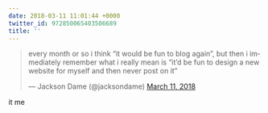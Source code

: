```yaml
---
date: 2018-03-11 11:01:44 +0000
twitter_id: 972850065403506689
title: ''
---
```


<blockquote class="twitter-tweet"><p lang="en" dir="ltr">every month or so i think “it would be fun to blog again”, but then i immediately remember what i really mean is “it’d be fun to design a new website for myself and then never post on it”</p>&mdash; Jackson Dame (@jacksondame) <a href="https://twitter.com/jacksondame/status/972841027001376769?ref_src=twsrc%5Etfw">March 11, 2018</a></blockquote>
<script async src="https://platform.twitter.com/widgets.js" charset="utf-8"></script>

it me
